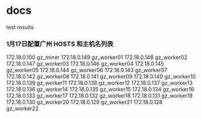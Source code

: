 # docs
test results
### 1月17日配置广州 HOSTS 和主机名列表
172.18.0.100 gz_miner
172.18.0.149 gz_worker01
172.18.0.148 gz_worker02
172.18.0.147 gz_worker03
172.18.0.146 gz_worker04
172.18.0.145 gz_worker05
172.18.0.144 gz_worker06
172.18.0.143 gz_worker07
172.18.0.142 gz_worker08
172.18.0.141 gz_worker09
172.18.0.140 gz_worker10
172.18.0.139 gz_worker11
172.18.0.138 gz_worker12
172.18.0.137 gz_worker13
172.18.0.136 gz_worker14
172.18.0.135 gz_worker15
172.18.0.134 gz_worker16
172.18.0.133 gz_worker17
172.18.0.132 gz_worker18
172.18.0.131 gz_worker19
172.18.0.130 gz_worker20
172.18.0.129 gz_worker21
172.18.0.128 gz_worker22


